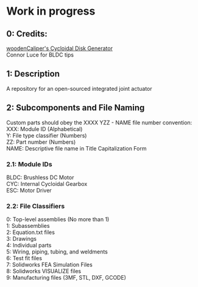 # Work in progress
## 0: Credits:
[woodenCaliper's Cycloidal Disk Generator](https://github.com/woodenCaliper/CycloidalDrive)  
Connor Luce for BLDC tips

## 1: Description
A repository for an open-sourced integrated joint actuator  

## 2: Subcomponents and File Naming
Custom parts should obey the XXXX YZZ - NAME file number convention:  
XXX: Module ID (Alphabetical)  
Y: File type classifier (Numbers)  
ZZ: Part number (Numbers)  
NAME: Descriptive file name in Title Capitalization Form  

### 2.1: Module IDs  
BLDC: Brushless DC Motor  
CYC: Internal Cycloidal Gearbox  
ESC: Motor Driver  

### 2.2: File Classifiers
0: Top-level assemblies (No more than 1)  
1: Subassemblies  
2: Equation.txt files  
3: Drawings  
4: Individual parts  
5: Wiring, piping, tubing, and weldments   
6: Test fit files  
7: Solidworks FEA Simulation Files  
8: Solidworks VISUALIZE files  
9: Manufacturing files (3MF, STL, DXF, GCODE)  
